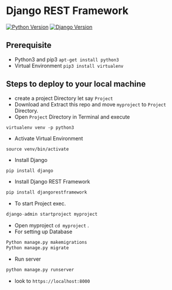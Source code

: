 # Django REST Framework 
[![Python Version](https://img.shields.io/badge/python-3.8.5-brightgreen.svg)](https://python.org)
[![Django Version](https://img.shields.io/badge/django-1.11.23-brightgreen.svg)](https://djangoproject.com)

## Prerequisite
- Python3 and pip3 `apt-get install python3`
- Virtual Environment `pip3 install virtualenv`

## Steps to deploy to your local machine
- create a project Directory let say `Project`
- Download and Extract this repo and move `myproject` to `Project` Directory.
- Open `Project` Directory in Terminal and execute 
```Shell
virtualenv venv -p python3
```
- Activate Virtual Environment 
```Shell
source venv/bin/activate
```
- Install Django 
```Python
pip install django
```
- Install Django REST Framework
```Python
pip install djangorestframework
```

- To start Project exec. 
```Python
django-admin startproject myproject
```
- Open myproject `cd myproject` .
- For setting up Database 
```Python
Python manage.py makemigrations
Python manage.py migrate
```      
- Run server 
```Python
python manage.py runserver
```
- look to `https://localhost:8000`
